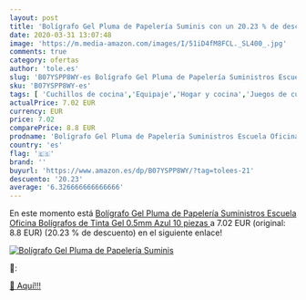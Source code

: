 ```yaml
---
layout: post
title: 'Bolígrafo Gel Pluma de Papelería Suminis con un 20.23 % de descuento'
date: 2020-03-31 13:07:48
image: 'https://m.media-amazon.com/images/I/51iD4fM8FCL._SL400_.jpg'
comments: true
category: ofertas
author: 'tole.es'
slug: 'B07YSPP8WY-es Bolígrafo Gel Pluma de Papelería Suministros Escuela...'
sku: 'B07YSPP8WY-es'
tags: [ 'Cuchillos de cocina','Equipaje','Hogar y cocina','Juegos de cuchillos de cocina','Mochilas','Mochilas tipo casual','Utensilios de cocina','bolígrafo','bolígrafos', ]
actualPrice: 7.02 EUR
currency: EUR
price: 7.02
comparePrice: 8.8 EUR
prodname: 'Bolígrafo Gel Pluma de Papelería Suministros Escuela Oficina Bolígrafos de Tinta Gel 0.5mm Azul  10 piezas '
country: 'es'
flag: '🇪🇸'
brand: ''
buyurl: 'https://www.amazon.es/dp/B07YSPP8WY/?tag=tolees-21'
descuento: '20.23'
average: '6.326666666666666'
---
```


En este momento está [Bolígrafo Gel Pluma de Papelería Suministros Escuela Oficina Bolígrafos de Tinta Gel 0.5mm Azul  10 piezas ](https://www.amazon.es/dp/B07YSPP8WY/?tag=tolees-21) a 7.02 EUR (original: 8.8 EUR) (20.23 %  de descuento) en el siguiente enlace!

[![Bolígrafo Gel Pluma de Papelería Suminis](https://m.media-amazon.com/images/I/51iD4fM8FCL._SL400_.jpg)](https://www.amazon.es/dp/B07YSPP8WY/?tag=tolees-21)

🔎:


[🛒 Aquí!!!](https://www.amazon.es/dp/B07YSPP8WY/?tag=tolees-21)
